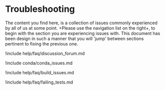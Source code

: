 # Troubleshooting

The content you find here, is a collection of issues commonly experienced by all of us at some point. +Please use the navigation list on the right+, to begin with the section you are experiencing issues with. This document has been design in such a manner that you will 'jump' between sections pertinent to fixing the previous one.

!include help/faq/discussion_forum.md

!include conda/conda_issues.md

!include help/faq/build_issues.md

!include help/faq/failing_tests.md

